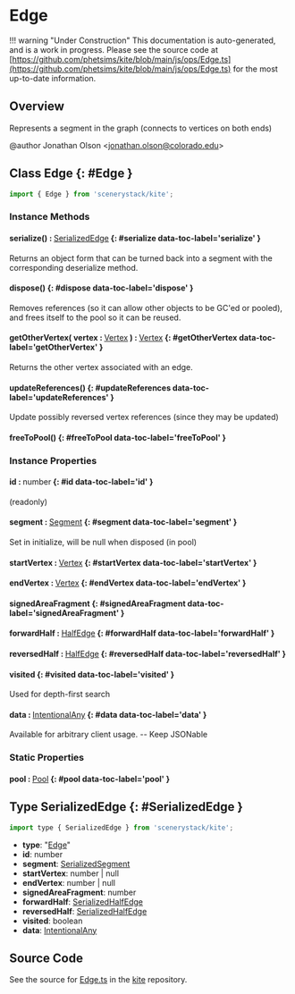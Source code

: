 # Edge

!!! warning "Under Construction"
    This documentation is auto-generated, and is a work in progress. Please see the source code at
    [https://github.com/phetsims/kite/blob/main/js/ops/Edge.ts](https://github.com/phetsims/kite/blob/main/js/ops/Edge.ts) for the most up-to-date information.

## Overview

Represents a segment in the graph (connects to vertices on both ends)

@author Jonathan Olson &lt;jonathan.olson@colorado.edu&gt;

## Class Edge {: #Edge }


```js
import { Edge } from 'scenerystack/kite';
```
### Instance Methods

#### serialize() : <span style="font-weight: 400;">[SerializedEdge](../kite/Edge.md#SerializedEdge)</span> {: #serialize data-toc-label='serialize' }

Returns an object form that can be turned back into a segment with the corresponding deserialize method.

#### dispose() {: #dispose data-toc-label='dispose' }

Removes references (so it can allow other objects to be GC'ed or pooled), and frees itself to the pool so it
can be reused.

#### getOtherVertex( vertex : <span style="font-weight: 400;">[Vertex](../kite/Vertex.md)</span> ) : <span style="font-weight: 400;">[Vertex](../kite/Vertex.md)</span> {: #getOtherVertex data-toc-label='getOtherVertex' }

Returns the other vertex associated with an edge.

#### updateReferences() {: #updateReferences data-toc-label='updateReferences' }

Update possibly reversed vertex references (since they may be updated)

#### freeToPool() {: #freeToPool data-toc-label='freeToPool' }

### Instance Properties

#### id : <span style="font-weight: 400;"><span style="color: hsla(calc(var(--md-hue) + 180deg),80%,40%,1);">number</span></span> {: #id data-toc-label='id' }

(readonly)

#### segment : <span style="font-weight: 400;">[Segment](../kite/Segment.md)</span> {: #segment data-toc-label='segment' }

Set in initialize, will be null when disposed (in pool)

#### startVertex : <span style="font-weight: 400;">[Vertex](../kite/Vertex.md)</span> {: #startVertex data-toc-label='startVertex' }

#### endVertex : <span style="font-weight: 400;">[Vertex](../kite/Vertex.md)</span> {: #endVertex data-toc-label='endVertex' }

#### signedAreaFragment {: #signedAreaFragment data-toc-label='signedAreaFragment' }

#### forwardHalf : <span style="font-weight: 400;">[HalfEdge](../kite/HalfEdge.md)</span> {: #forwardHalf data-toc-label='forwardHalf' }

#### reversedHalf : <span style="font-weight: 400;">[HalfEdge](../kite/HalfEdge.md)</span> {: #reversedHalf data-toc-label='reversedHalf' }

#### visited {: #visited data-toc-label='visited' }

Used for depth-first search

#### data : <span style="font-weight: 400;">[IntentionalAny](../phet-core/IntentionalAny.md)</span> {: #data data-toc-label='data' }

Available for arbitrary client usage. -- Keep JSONable

### Static Properties

#### pool : <span style="font-weight: 400;">[Pool](../phet-core/Pool.md)</span> {: #pool data-toc-label='pool' }



## Type SerializedEdge {: #SerializedEdge }


```js
import type { SerializedEdge } from 'scenerystack/kite';
```


- **type**: "[Edge](../kite/Edge.md)"
- **id**: <span style="color: hsla(calc(var(--md-hue) + 180deg),80%,40%,1);">number</span>
- **segment**: [SerializedSegment](../kite/Segment.md#SerializedSegment)
- **startVertex**: <span style="color: hsla(calc(var(--md-hue) + 180deg),80%,40%,1);">number</span> | <span style="color: hsla(calc(var(--md-hue) + 180deg),80%,40%,1);">null</span>
- **endVertex**: <span style="color: hsla(calc(var(--md-hue) + 180deg),80%,40%,1);">number</span> | <span style="color: hsla(calc(var(--md-hue) + 180deg),80%,40%,1);">null</span>
- **signedAreaFragment**: <span style="color: hsla(calc(var(--md-hue) + 180deg),80%,40%,1);">number</span>
- **forwardHalf**: [SerializedHalfEdge](../kite/HalfEdge.md#SerializedHalfEdge)
- **reversedHalf**: [SerializedHalfEdge](../kite/HalfEdge.md#SerializedHalfEdge)
- **visited**: <span style="color: hsla(calc(var(--md-hue) + 180deg),80%,40%,1);">boolean</span>
- **data**: [IntentionalAny](../phet-core/IntentionalAny.md)




## Source Code

See the source for [Edge.ts](https://github.com/phetsims/kite/blob/main/js/ops/Edge.ts) in the [kite](https://github.com/phetsims/kite) repository.
